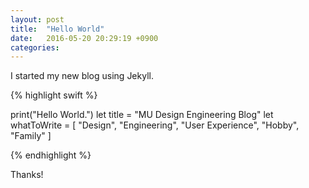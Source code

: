 ```yaml
---
layout: post
title:  "Hello World"
date:   2016-05-20 20:29:19 +0900
categories:
---
```

I started my new blog using Jekyll.

{% highlight swift %}

print("Hello World.")
let title = "MU Design Engineering Blog"
let whatToWrite = [
  "Design",
  "Engineering",
  "User Experience",
  "Hobby",
  "Family"
]

{% endhighlight %}

Thanks!

[portfolio-site]: http://uetamasamichi.com
